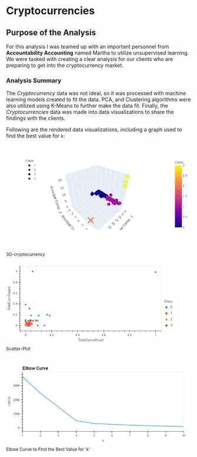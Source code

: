 # __Cryptocurrencies__

## __Purpose of the Analysis__

For this analysis I was teamed up with an important personnel from __Accountability Accounting__ named Martha to utilize unsupervised learning. We were tasked with creating a clear analysis for our clients who are preparing to get into the cryptocurrency market.

### __Analysis Summary__

The _Cryptocurrency_ data was not ideal, so it was processed with machine learning models created to fit the data. PCA, and Clustering algorithms were also utilized using K-Means to further make the data fit. Finally, the _Cryptocurrencies_ data was made into data visualizations to share the findings with the clients.

Following are the rendered data visualizations, including a graph used to find the best value for `k`:

![3D-cryptocurrency](Resources/3D_crypto.png)
<br><sub>3D-cryptocurrency</sub>
<br>
<br>
![Scatter-Plot](Resources/scatter-plot.png)
<br><sub>Scatter-Plot</br>
<br>

![Elbow Curve to Find the Best Value for 'k'](Resources/elbow_curve.png)
<br><sub>Elbow Curve to Find the Best Value for 'k'</sub>
<br>

